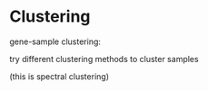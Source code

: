 # Clustering
gene-sample clustering:

try different clustering methods to cluster samples

(this is spectral clustering)
